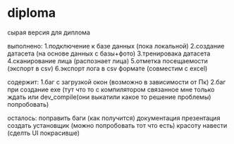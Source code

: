 # diploma

сырая версия для диплома 

выполнено:
1.подключение к базе данных (пока локальной)
2.создание датасета (на основе данных с базы+фото)
3.тренировака датасета 
4.сканирование лица (распознает лица)
5.отметка посещаемости (экспорт в csv)
6.экспорт лога в csv формате (совместим с excel)

содержит: 
1.баг c загрузкой окон (возможно в зависимости от Пк)
2.баг при создание exe (тут что то с компилятором связанное мне только ждать или dev_compile(они выкатили какое то решение проблемы) попробовать)


осталось: 
поправить баги (как получится)
документация
презентация
создать установщик (можно попробовать тот что есть)
красоту навести (сделть UI покрасивше)
